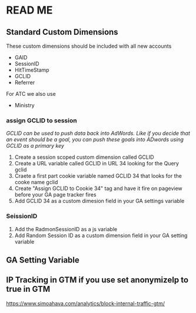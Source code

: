 # READ ME

## Standard Custom Dimensions
These custom dimensions should be included with all new accounts
- GAID
- SessionID
- HitTimeStamp
- GCLID
- Referrer

For ATC we also use
- Ministry

### assign GCLID to session
*GCLID can be used to push data back into AdWords. Like if you decide that an event should be a goal, you can push these goals into ADwords using GCLID as a primary key*
1. Create a session scoped custom dimension called GCLID
1. Create a URL variable called GCLID in URL 34 looking for the Query gclid
1. Craete a first part cookie variable named GCLID 34 that looks for the cooke name gclid
1. Create "Assign GCLID to Cookie 34" tag and have it fire on pageview before your GA page tracker fires
1. Add GCLID 34 as a custom dimesion field in your GA settings variable

### SeissionID
1. Add the RadmonSessionID as a js variable
1. Add Random Session ID as a custom dimension field in your GA setting variable



## GA Setting Variable


## IP Tracking in GTM if you use set anonymizeIp to true in GTM
https://www.simoahava.com/analytics/block-internal-traffic-gtm/